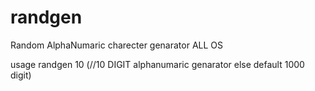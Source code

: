 # randgen
Random AlphaNumaric charecter genarator ALL OS


usage randgen 10 (//10 DIGIT alphanumaric genarator else default 1000 digit)
